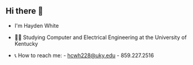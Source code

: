 ## Hi there 👋

- I'm Hayden White

- 👨‍🎓 Studying Computer and Electrical Engineering at the University of Kentucky
- 📞 How to reach me:
      - hcwh228@uky.edu
      - 859.227.2516
<!--
**hrunky/hrunky** is a ✨ _special_ ✨ repository because its `README.md` (this file) appears on your GitHub profile.

Here are some ideas to get you started:

- 🔭 I’m currently working on ...
- 🌱 I’m currently learning ...
- 👯 I’m looking to collaborate on ...
- 🤔 I’m looking for help with ...
- 💬 Ask me about ...
- 📫 How to reach me: ...
- 😄 Pronouns: ...
- ⚡ Fun fact: ...
-->
